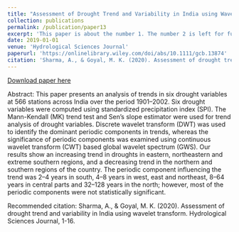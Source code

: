 ```yaml
---
title: "Assessment of Drought Trend and Variability in India using Wavelet Transform"
collection: publications
permalink: /publication/paper13
excerpt: 'This paper is about the number 1. The number 2 is left for future work.'
date: 2019-01-01
venue: 'Hydrological Sciences Journal'
paperurl: 'https://onlinelibrary.wiley.com/doi/abs/10.1111/gcb.13874'
citation: 'Sharma, A., & Goyal, M. K. (2020). Assessment of drought trend and variability in India using wavelet transform. Hydrological Sciences Journal, 1-16.'
---
```


[Download paper here](https://github.com/ashutosh-hydro/ashutosh-hydro.github.io/blob/master/files/paper13.pdf)

Abstract: This paper presents an analysis of trends in six drought variables at 566 stations across India over the period 1901–2002. Six drought variables were computed using standardized precipitation index (SPI). The Mann-Kendall (MK) trend test and Sen’s slope estimator were used for trend analysis of drought variables. Discrete wavelet transform (DWT) was used to identify the dominant periodic components in trends, whereas the significance of periodic components was examined using continuous wavelet transform (CWT) based global wavelet spectrum (GWS). Our results show an increasing trend in droughts in eastern, northeastern and extreme southern regions, and a decreasing trend in the northern and southern regions of the country. The periodic component influencing the trend was 2–4 years in south, 4–8 years in west, east and northeast, 8–64 years in central parts and 32–128 years in the north; however, most of the periodic components were not statistically significant.

Recommended citation: Sharma, A., & Goyal, M. K. (2020). Assessment of drought trend and variability in India using wavelet transform. Hydrological Sciences Journal, 1-16.